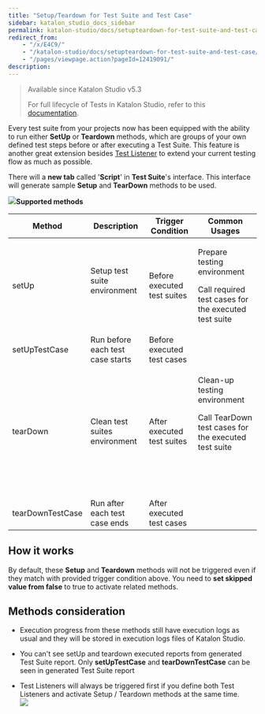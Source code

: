 ```yaml
---
title: "Setup/Teardown for Test Suite and Test Case" 
sidebar: katalon_studio_docs_sidebar
permalink: katalon-studio/docs/setupteardown-for-test-suite-and-test-case.html 
redirect_from:
    - "/x/E4C9/"
    - "/katalon-studio/docs/setupteardown-for-test-suite-and-test-case/"
    - "/pages/viewpage.action?pageId=12419091/"
description: 
---
```

> Available since Katalon Studio v5.3
> 
> For full lifecycle of Tests in Katalon Studio, refer to this [documentation](/x/7zhO).

Every test suite from your projects now has been equipped with the ability to run either **SetUp** or **Teardown** methods, which are groups of your own defined test steps before or after executing a Test Suite. This feature is another great extension besides [Test Listener](/pages/viewpage.action?pageId=5126383) to extend your current testing flow as much as possible.

There will a **new tab** called '**Script**' in **Test Suite**'s interface. This interface will generate sample **Setup** and **TearDown** methods to be used.

![](../../images/katalon-studio/docs/setupteardown-for-test-suite-and-test-case/image2018-1-8-163A253A42.png)**Supported methods**

<table><thead><tr><th>Method</th><th>Description</th><th>Trigger Condition</th><th>Common Usages</th></tr></thead><tbody><tr><td>setUp</td><td>Setup test suite environment<br><br></td><td>Before executed test suites</td><td><p>Prepare testing environment</p><p>Call required test cases for the executed test suite</p></td></tr><tr><td>setUpTestCase</td><td>Run before each test case starts</td><td>Before executed test cases</td></tr><tr><td>tearDown</td><td>Clean test suites environment</td><td>After executed test suites</td><td><p>Clean-up testing environment</p><p>Call TearDown test cases for the executed test suite</p><p>&nbsp;</p><p>&nbsp;</p></td></tr><tr><td>tearDownTestCase</td><td>Run after each test case ends</td><td>After executed test cases</td></tr></tbody></table>

How it works
------------

By default, these **Setup** and **Teardown** methods will not be triggered even if they match with provided trigger condition above. You need to **set skipped value from false** to true to activate related methods.

Methods consideration
---------------------

*   Execution progress from these methods still have execution logs as usual and they will be stored in execution logs files of Katalon Studio.
    
*   You can't see setUp and teardown executed reports from generated Test Suite report. Only **setUpTestCase** and **tearDownTestCase** can be seen in generated Test Suite report
*   Test Listeners will always be triggered first if you define both Test Listeners and activate Setup / Teardown methods at the same time.  
    ![](../../images/katalon-studio/docs/setupteardown-for-test-suite-and-test-case/Screen-Shot-2018-01-05-at-14.24.23.png)
